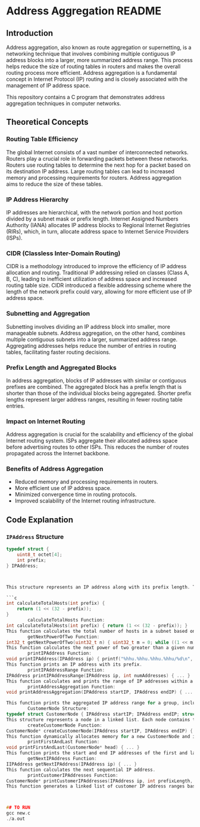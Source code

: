# Address Aggregation README

## Introduction
Address aggregation, also known as route aggregation or supernetting, is a networking technique that involves combining multiple contiguous IP address blocks into a larger, more summarized address range. This process helps reduce the size of routing tables in routers and makes the overall routing process more efficient. Address aggregation is a fundamental concept in Internet Protocol (IP) routing and is closely associated with the management of IP address space.

This repository contains a C program that demonstrates address aggregation techniques in computer networks.

## Theoretical Concepts

### Routing Table Efficiency
The global Internet consists of a vast number of interconnected networks. Routers play a crucial role in forwarding packets between these networks. Routers use routing tables to determine the next hop for a packet based on its destination IP address. Large routing tables can lead to increased memory and processing requirements for routers. Address aggregation aims to reduce the size of these tables.

### IP Address Hierarchy
IP addresses are hierarchical, with the network portion and host portion divided by a subnet mask or prefix length. Internet Assigned Numbers Authority (IANA) allocates IP address blocks to Regional Internet Registries (RIRs), which, in turn, allocate address space to Internet Service Providers (ISPs).

### CIDR (Classless Inter-Domain Routing)
CIDR is a methodology introduced to improve the efficiency of IP address allocation and routing. Traditional IP addressing relied on classes (Class A, B, C), leading to inefficient utilization of address space and increased routing table size. CIDR introduced a flexible addressing scheme where the length of the network prefix could vary, allowing for more efficient use of IP address space.

### Subnetting and Aggregation
Subnetting involves dividing an IP address block into smaller, more manageable subnets. Address aggregation, on the other hand, combines multiple contiguous subnets into a larger, summarized address range. Aggregating addresses helps reduce the number of entries in routing tables, facilitating faster routing decisions.

### Prefix Length and Aggregated Blocks
In address aggregation, blocks of IP addresses with similar or contiguous prefixes are combined. The aggregated block has a prefix length that is shorter than those of the individual blocks being aggregated. Shorter prefix lengths represent larger address ranges, resulting in fewer routing table entries.

### Impact on Internet Routing
Address aggregation is crucial for the scalability and efficiency of the global Internet routing system. ISPs aggregate their allocated address space before advertising routes to other ISPs. This reduces the number of routes propagated across the Internet backbone.

### Benefits of Address Aggregation
- Reduced memory and processing requirements in routers.
- More efficient use of IP address space.
- Minimized convergence time in routing protocols.
- Improved scalability of the Internet routing infrastructure.

## Code Explanation

### `IPAddress` Structure
```c
typedef struct { 
    uint8_t octet[4]; 
    int prefix; 
} IPAddress;



This structure represents an IP address along with its prefix length. The octet array stores the four octets of the IP address, and the prefix variable stores the length of the prefix.

```c
int calculateTotalHosts(int prefix) { 
    return (1 << (32 - prefix)); 
}
		calculateTotalHosts Function:
int calculateTotalHosts(int prefix) { return (1 << (32 - prefix)); }
This function calculates the total number of hosts in a subnet based on its prefix length.
		getNextPowerOfTwo Function:
int32_t getNextPowerOfTwo(uint32_t n) { uint32_t m = 0; while ((1 << m) < n) { m++; } return m; }
This function calculates the next power of two greater than a given number. It is used in determining the new prefix length for aggregated address ranges.
		printIPAddress Function:
void printIPAddress(IPAddress ip) { printf("%hhu.%hhu.%hhu.%hhu/%d\n", ip.octet[0], ip.octet[1], ip.octet[2], ip.octet[3], ip.prefix); }
This function prints an IP address with its prefix.
		printIPAddressRange Function:
IPAddress printIPAddressRange(IPAddress ip, int numAddresses) { ... }
This function calculates and prints the range of IP addresses within a subnet, given the starting IP address and the number of addresses required.
		printAddressAggregation Function:
void printAddressAggregation(IPAddress startIP, IPAddress endIP) { ... }

This function prints the aggregated IP address range for a group, including the start and end IP addresses.
		CustomerNode Structure:
typedef struct CustomerNode { IPAddress startIP; IPAddress endIP; struct CustomerNode* next; } CustomerNode;
This structure represents a node in a linked list. Each node contains the start and end IP addresses of a customer range, along with a pointer to the next node in the list.
		createCustomerNode Function:
CustomerNode* createCustomerNode(IPAddress startIP, IPAddress endIP) { ... }
This function dynamically allocates memory for a new CustomerNode and initializes it with the provided start and end IP addresses.
		printFirstAndLast Function:
void printFirstAndLast(CustomerNode* head) { ... }
This function prints the start and end IP addresses of the first and last customers in a linked list.
		getNextIPAddress Function:
IIPAddress getNextIPAddress(IPAddress ip) { ... }
This function calculates the next sequential IP address.
		printCustomerIPAddresses Function:
CustomerNode* printCustomerIPAddresses(IPAddress ip, int prefixLength, int numCustomers, int numAddressesPerCustomer) { ... }
This function generates a linked list of customer IP address ranges based on the given parameters.



## TO RUN
gcc new.c
./a.out

